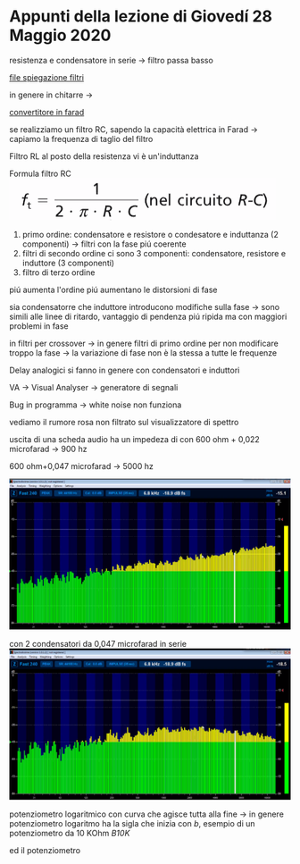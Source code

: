 # Appunti della lezione di Giovedí 28 Maggio 2020

resistenza e condensatore in serie  -> filtro passa basso

[file spiegazione filtri](https://www.ltpaobserverproject.com/uploads/3/0/2/0/3020041/filtri_passivi.pdf )

in genere in chitarre ->

[convertitore in farad](https://www.translatorscafe.com/unit-converter/IT/electrostatic-capacitance/13-1/microfarad-farad/)

se realizziamo un filtro RC, sapendo la capacità elettrica in Farad -> capiamo la frequenza di taglio del filtro  

Filtro RL al posto della resistenza vi è un'induttanza

Formula filtro RC
![formula_filtro_RC](formula_filtro_RC.png)

1. primo ordine: condensatore e resistore o condesatore e induttanza (2 componenti) -> filtri con la fase piú coerente
2. filtri di secondo ordine ci sono 3 componenti: condensatore, resistore e induttore (3 componenti)
3. filtro di terzo ordine

piú aumenta l'ordine piú aumentano le distorsioni di fase

sia condensatorre che induttore introducono modifiche sulla fase -> sono simili alle linee di ritardo, vantaggio di pendenza piú ripida ma con maggiori problemi in fase

in filtri per crossover -> in genere filtri di primo ordine per non modificare troppo la fase -> la variazione di fase non è la stessa a tutte le frequenze

Delay analogici si fanno in genere con condensatori e induttori

VA -> Visual Analyser -> generatore di segnali

Bug in programma -> white noise non funziona

vediamo il rumore rosa non filtrato sul visualizzatore di spettro

uscita di una scheda audio ha un impedeza di con 600 ohm + 0,022 microfarad -> 900 hz

600 ohm+0,047 microfarad -> 5000 hz

![spettro_senza_condensatore](spettro_senza_condensatore.png)

con 2 condensatori da 0,047 microfarad in serie
![spettro_con_2_condensatori_0,047microfarad_in_parallelo](spettro_con_2_condensatori_0,047microfarad_in_parallelo.png)

potenziometro logaritmico con curva che agisce tutta alla fine -> in genere potenziometro logaritmo ha la sigla che inizia con _b_, esempio di un potenziometro da 10 KOhm _B10K_

ed il potenziometro 
